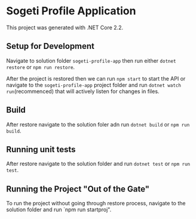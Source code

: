# Sogeti Profile Application

This project was generated with .NET Core 2.2.

## Setup for Development

Navigate to solution folder `sogeti-profile-app` then run either `dotnet restore` or `npm run restore`. 

After the project is restored then we can run `npm start` to start the API or navigate to the `sogeti-profile-app` project folder and run `dotnet watch run`(recommenced) that will actively listen for changes in files.

## Build

After restore navigate to the solution foler adn run `dotnet build` or `npm run build`.

## Running unit tests

After restore navigate to the solution folder and run `dotnet test` or `npm run test`.

## Running the Project "Out of the Gate"

To run the project without going through restore process, navigate to the solution folder and run `npm run startproj".